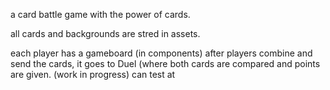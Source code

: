 a card battle game with the power of cards.

all cards and backgrounds are stred in assets.

each player has a gameboard (in components)
after players combine and send the cards, it goes to Duel (where both cards are compared and points are given. (work in progress)
can test at
